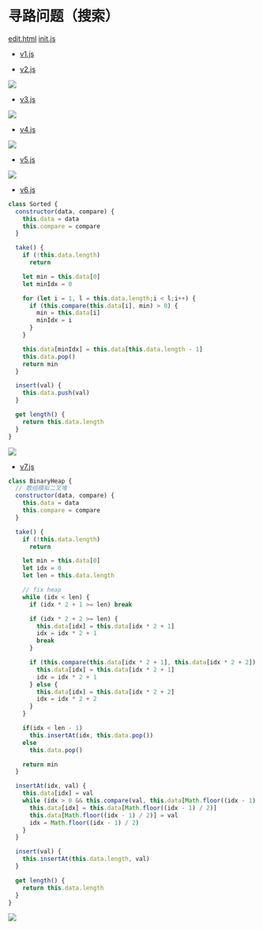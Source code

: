 # 寻路问题（搜索）

[edit.html](./path/edit.html)
[init.js](./path/init.js)

- [v1.js](./path/v1.js)

- [v2.js](./path/v2.js)

![](./path/v2-2.png)

- [v3.js](./path/v3.js)

![](./path/v3-2.png)

- [v4.js](./path/v4.js)

![](./path/v4-2.png)

- [v5.js](./path/v5.js)

![](./path/v5-2.png)

- [v6.js](./path/v6.js)

```js
class Sorted {
  constructor(data, compare) {
    this.data = data
    this.compare = compare
  }

  take() {
    if (!this.data.length)
      return

    let min = this.data[0]
    let minIdx = 0

    for (let i = 1, l = this.data.length;i < l;i++) {
      if (this.compare(this.data[i], min) > 0) {
        min = this.data[i]
        minIdx = i
      }
    }

    this.data[minIdx] = this.data[this.data.length - 1]
    this.data.pop()
    return min
  }

  insert(val) {
    this.data.push(val)
  }

  get length() {
    return this.data.length
  }
}
```

![](./path/v6-2.png)

- [v7.js](./path/v7.js)

```js
class BinaryHeap {
  // 数组模拟二叉堆
  constructor(data, compare) {
    this.data = data
    this.compare = compare
  }

  take() {
    if (!this.data.length)
      return

    let min = this.data[0]
    let idx = 0
    let len = this.data.length

    // fix heap
    while (idx < len) {
      if (idx * 2 + 1 >= len) break

      if (idx * 2 + 2 >= len) {
        this.data[idx] = this.data[idx * 2 + 1]
        idx = idx * 2 + 1
        break
      }

      if (this.compare(this.data[idx * 2 + 1], this.data[idx * 2 + 2]) < 0) {
        this.data[idx] = this.data[idx * 2 + 1]
        idx = idx * 2 + 1
      } else {
        this.data[idx] = this.data[idx * 2 + 2]
        idx = idx * 2 + 2
      }
    }

    if(idx < len - 1)
      this.insertAt(idx, this.data.pop())
    else
      this.data.pop()

    return min
  }

  insertAt(idx, val) {
    this.data[idx] = val
    while (idx > 0 && this.compare(val, this.data[Math.floor((idx - 1) / 2)]) < 0) {
      this.data[idx] = this.data[Math.floor((idx - 1) / 2)]
      this.data[Math.floor((idx - 1) / 2)] = val
      idx = Math.floor((idx - 1) / 2)
    }
  }

  insert(val) {
    this.insertAt(this.data.length, val)
  }

  get length() {
    return this.data.length
  }
}
```

![](./path/v7-2.png)
